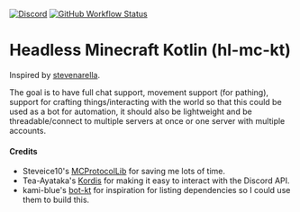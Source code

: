 [![Discord](https://img.shields.io/dev.wnuke.hlktmc.discord/745728805678874800?logo=dev.wnuke.hlktmc.discord)](https://dev.wnuke.hlktmc.discord.gg/MwBvhEz)
[![GitHub Workflow Status](https://img.shields.io/github/workflow/status/wnuke/hl-mc-kt/Java%20CI%20with%20Gradle?logo=github)](https://github.com/wnuke/hl-mc-kt/actions?query=workflow%3A%22Java%20CI%20with%20Gradle%22)
# Headless Minecraft Kotlin (hl-mc-kt)

Inspired by [stevenarella](https://github.com/iceiix/stevenarella).

The goal is to have full chat support, movement support (for pathing), support for crafting things/interacting with the world so that this could be used as a bot for automation, it should also be lightweight and be threadable/connect to multiple servers at once or one server with multiple accounts.

#### Credits
 - Steveice10's [MCProtocolLib](https://github.com/Steveice10/MCProtocolLib) for saving me lots of time.
 - Tea-Ayataka's [Kordis](https://github.com/Tea-Ayataka/Kordis) for making it easy to interact with the Discord API.
 - kami-blue's [bot-kt](https://github.com/kami-blue/bot-kt) for inspiration for listing dependencies so I could use them to build this.